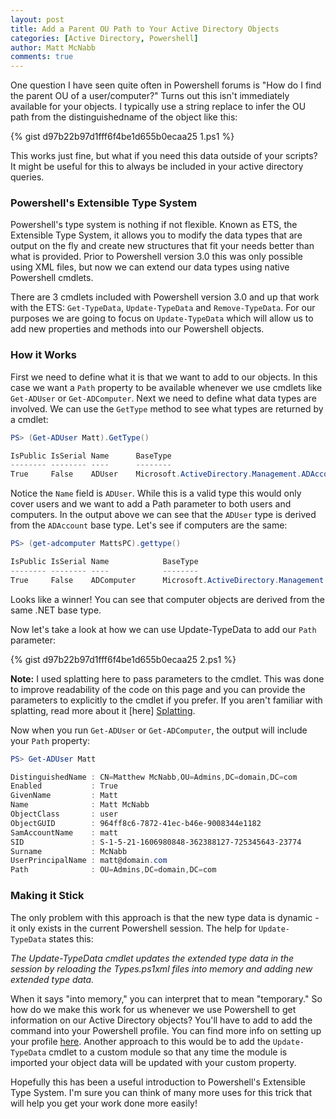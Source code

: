 ```yaml
---
layout: post
title: Add a Parent OU Path to Your Active Directory Objects
categories: [Active Directory, Powershell]
author: Matt McNabb
comments: true
---
```


[Splatting]: https://technet.microsoft.com/en-us/magazine/gg675931.aspx
[Profiles]: http://blogs.technet.com/b/heyscriptingguy/archive/2013/01/04/understanding-and-using-powershell-profiles.aspx

One question I have seen quite often in Powershell forums is "How do I find the parent OU of a user/computer?" Turns out this isn't immediately available for your objects. I typically use a string replace to infer the OU path from the distinguishedname of the object like this:

{% gist d97b22b97d1fff6f4be1d655b0ecaa25 1.ps1 %}

This works just fine, but what if you need this data outside of your scripts? It might be useful for this to always be included in your active directory queries.

### Powershell's Extensible Type System

Powershell's type system is nothing if not flexible. Known as ETS, the Extensible Type System, it allows you to modify the data types that are output on the fly and create new structures that fit your needs better than what is provided. Prior to Powershell version 3.0 this was only possible using XML files, but now we can extend our data types using native Powershell cmdlets.

There are 3 cmdlets included with Powershell version 3.0 and up that work with the ETS: `Get-TypeData`, `Update-TypeData` and `Remove-TypeData`. For our purposes we are going to focus on `Update-TypeData` which will allow us to add new properties and methods into our Powershell objects.

### How it Works

First we need to define what it is that we want to add to our objects. In this case we want a `Path` property to be available whenever we use cmdlets like `Get-ADUser` or `Get-ADComputer`. Next we need to define what data types are involved. We can use the `GetType` method to see what types are returned by a cmdlet:

```powershell
PS> (Get-ADUser Matt).GetType()

IsPublic IsSerial Name      BaseType
-------- -------- ----      --------
True     False    ADUser    Microsoft.ActiveDirectory.Management.ADAccount
```

Notice the `Name` field is `ADUser`. While this is a valid type this would only cover users and we want to add a Path parameter to both users and computers. In the output above we can see that the `ADUser` type is derived from the `ADAccount` base type. Let's see if computers are the same:

```powershell
PS> (get-adcomputer MattsPC).gettype()

IsPublic IsSerial Name            BaseType
-------- -------- ----            --------
True     False    ADComputer      Microsoft.ActiveDirectory.Management.ADAccount
```

Looks like a winner! You can see that computer objects are derived from the same .NET base type.

Now let's take a look at how we can use Update-TypeData to add our `Path` parameter:

{% gist d97b22b97d1fff6f4be1d655b0ecaa25 2.ps1 %}

**Note:** I used splatting here to pass parameters to the cmdlet. This was done to improve readability of the code on this page and you can provide the parameters to explicitly to the cmdlet if you prefer. If you aren't familiar with splatting, read more about it [here] [Splatting].


Now when you run `Get-ADUser` or `Get-ADComputer`, the output will include your `Path` property:

```powershell
PS> Get-ADUser Matt

DistinguishedName : CN=Matthew McNabb,OU=Admins,DC=domain,DC=com
Enabled           : True
GivenName         : Matt
Name              : Matt McNabb
ObjectClass       : user
ObjectGUID        : 964ff8c6-7872-41ec-b46e-9008344e1182
SamAccountName    : matt
SID               : S-1-5-21-1606980848-362388127-725345643-23774
Surname           : McNabb
UserPrincipalName : matt@domain.com
Path              : OU=Admins,DC=domain,DC=com
```

### Making it Stick
The only problem with this approach is that the new type data is dynamic - it only exists in the current Powershell session. The help for `Update-TypeData` states this:

*The Update-TypeData cmdlet updates the extended type data in the session by reloading the Types.ps1xml files into memory and adding new extended type data.*

When it says "into memory," you can interpret that to mean "temporary." So how do we make this work for us whenever we use Powershell to get information on our Active Directory objects? You'll have to add to add the command into your Powershell profile. You can find more info on setting up your profile [here][Profiles]. Another approach to this would be to add the `Update-TypeData` cmdlet to a custom module so that any time the module is imported your object data will be updated with your custom property.

Hopefully this has been a useful introduction to Powershell's Extensible Type System. I'm sure you can think of many more uses for this trick that will help you get your work done more easily!
